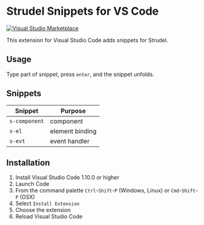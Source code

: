# Strudel Snippets for VS Code

[![Visual Studio Marketplace](https://img.shields.io/vscode-marketplace/d/ritwickdey.LiveServer.svg)](https://marketplace.visualstudio.com/items?itemName=mateuszluczak.Strudel)

This extension for Visual Studio Code adds snippets for Strudel.

## Usage 

Type part of snippet, press `enter`, and the snippet unfolds.

## Snippets

| Snippet                      | Purpose                    |
|------------------------------|----------------------------|
| `s-component`                | component                  |
| `s-el`                       | element binding            |
| `s-evt`                      | event handler              | 

## Installation

1. Install Visual Studio Code 1.10.0 or higher
1. Launch Code
1. From the command palette `Ctrl`-`Shift`-`P` (Windows, Linux) or `Cmd`-`Shift`-`P` (OSX)
1. Select `Install Extension`
1. Choose the extension
1. Reload Visual Studio Code
